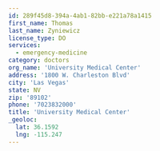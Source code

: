 ```yaml
---
id: 289f45d8-394a-4ab1-82bb-e221a78a1415
first_name: Thomas
last_name: Zyniewicz
license_type: DO
services:
  - emergency-medicine
category: doctors
org_name: 'University Medical Center'
address: '1800 W. Charleston Blvd'
city: 'Las Vegas'
state: NV
zip: '89102'
phone: '7023832000'
title: 'University Medical Center'
_geoloc:
  lat: 36.1592
  lng: -115.247
---
```


